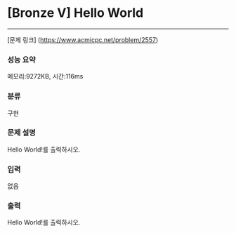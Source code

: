 # [Bronze V] Hello World
<hr>

[문제 링크] (https://www.acmicpc.net/problem/2557)

### 성능 요약

메모리:9272KB, 시간:116ms

### 분류

구현

### 문제 설명

Hello World!를 출력하시오.

### 입력

없음

### 출력

Hello World!를 출력하시오.